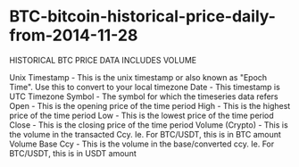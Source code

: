 # BTC-bitcoin-historical-price-daily-from-2014-11-28
HISTORICAL BTC PRICE DATA INCLUDES VOLUME

Unix Timestamp - This is the unix timestamp or also known as "Epoch Time". Use this to convert to your local timezone
Date - This timestamp is UTC Timezone
Symbol - The symbol for which the timeseries data refers
Open - This is the opening price of the time period
High - This is the highest price of the time period
Low - This is the lowest price of the time period
Close - This is the closing price of the time period
Volume (Crypto) - This is the volume in the transacted Ccy. Ie. For BTC/USDT, this is in BTC amount
Volume Base Ccy - This is the volume in the base/converted ccy. Ie. For BTC/USDT, this is in USDT amount
